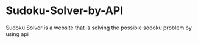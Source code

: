 # Sudoku-Solver-by-API
Sudoku Solver is a website that is solving the possible sodoku problem by using api
